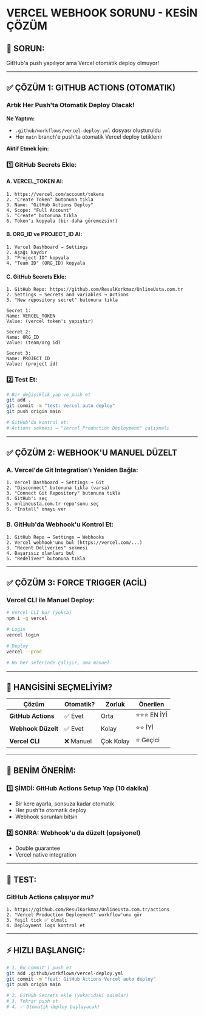 # VERCEL WEBHOOK SORUNU - KESİN ÇÖZÜM

## 🐛 SORUN:
GitHub'a push yapılıyor ama Vercel otomatik deploy olmuyor!

---

## ✅ ÇÖZÜM 1: GITHUB ACTIONS (OTOMATIK)

### Artık Her Push'ta Otomatik Deploy Olacak!

**Ne Yaptım:**
- `.github/workflows/vercel-deploy.yml` dosyası oluşturuldu
- Her `main` branch'e push'ta otomatik Vercel deploy tetiklenir

**Aktif Etmek İçin:**

### 1️⃣ GitHub Secrets Ekle:

#### A. VERCEL_TOKEN Al:
```
1. https://vercel.com/account/tokens
2. "Create Token" butonuna tıkla
3. Name: "GitHub Actions Deploy"
4. Scope: "Full Account"
5. "Create" butonuna tıkla
6. Token'ı kopyala (bir daha göremezsin!)
```

#### B. ORG_ID ve PROJECT_ID Al:
```
1. Vercel Dashboard → Settings
2. Aşağı kaydır
3. "Project ID" kopyala
4. "Team ID" (ORG_ID) kopyala
```

#### C. GitHub Secrets Ekle:
```
1. GitHub Repo: https://github.com/ResulKorkmaz/OnlineUsta.com.tr
2. Settings → Secrets and variables → Actions
3. "New repository secret" butonuna tıkla

Secret 1:
Name: VERCEL_TOKEN
Value: (vercel token'ı yapıştır)

Secret 2:
Name: ORG_ID
Value: (team/org id)

Secret 3:
Name: PROJECT_ID
Value: (project id)
```

### 2️⃣ Test Et:
```bash
# Bir değişiklik yap ve push et
git add .
git commit -m "test: Vercel auto deploy"
git push origin main

# GitHub'da kontrol et:
# Actions sekmesi → "Vercel Production Deployment" çalışmalı
```

---

## ✅ ÇÖZÜM 2: WEBHOOK'U MANUEL DÜZELT

### A. Vercel'de Git Integration'ı Yeniden Bağla:

```
1. Vercel Dashboard → Settings → Git
2. "Disconnect" butonuna tıkla (varsa)
3. "Connect Git Repository" butonuna tıkla
4. GitHub'ı seç
5. onlineusta.com.tr repo'sunu seç
6. "Install" onayı ver
```

### B. GitHub'da Webhook'u Kontrol Et:

```
1. GitHub Repo → Settings → Webhooks
2. Vercel webhook'unu bul (https://vercel.com/...)
3. "Recent Deliveries" sekmesi
4. Başarısız olanları bul
5. "Redeliver" butonuna tıkla
```

---

## ✅ ÇÖZÜM 3: FORCE TRIGGER (ACİL)

### Vercel CLI ile Manuel Deploy:

```bash
# Vercel CLI kur (yoksa)
npm i -g vercel

# Login
vercel login

# Deploy
vercel --prod

# Bu her seferinde çalışır, ama manuel
```

---

## 🎯 HANGİSİNİ SEÇMELİYİM?

| Çözüm | Otomatik? | Zorluk | Önerilen |
|-------|-----------|--------|----------|
| **GitHub Actions** | ✅ Evet | Orta | ⭐⭐⭐ EN İYİ |
| **Webhook Düzelt** | ✅ Evet | Kolay | ⭐⭐ İYİ |
| **Vercel CLI** | ❌ Manuel | Çok Kolay | ⭐ Geçici |

---

## 📝 BENİM ÖNERİM:

### 1️⃣ ŞİMDİ: GitHub Actions Setup Yap (10 dakika)
- Bir kere ayarla, sonsuza kadar otomatik
- Her push'ta otomatik deploy
- Webhook sorunları bitsin

### 2️⃣ SONRA: Webhook'u da düzelt (opsiyonel)
- Double guarantee
- Vercel native integration

---

## 🧪 TEST:

### GitHub Actions çalışıyor mu?

```
1. https://github.com/ResulKorkmaz/OnlineUsta.com.tr/actions
2. "Vercel Production Deployment" workflow'unu gör
3. Yeşil tick ✅ olmalı
4. Deployment logs kontrol et
```

---

## ⚡ HIZLI BAŞLANGIÇ:

```bash
# 1. Bu commit'i push et
git add .github/workflows/vercel-deploy.yml
git commit -m "feat: GitHub Actions Vercel auto deploy"
git push origin main

# 2. GitHub Secrets ekle (yukarıdaki adımlar)
# 3. Tekrar push et
# 4. ✅ Otomatik deploy başlayacak!
```

